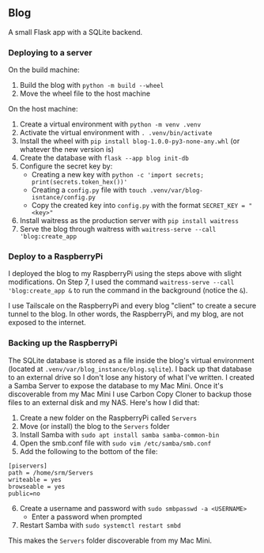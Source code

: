 ## Blog

A small Flask app with a SQLite backend.


### Deploying to a server

On the build machine:
1. Build the blog with `python -m build --wheel`
2. Move the wheel file to the host machine

On the host machine:
1. Create a virtual environment with `python -m venv .venv`
2. Activate the virtual environment with `. .venv/bin/activate`
3. Install the wheel with `pip install blog-1.0.0-py3-none-any.whl` (or whatever the new version is)
4. Create the database with `flask --app blog init-db`
5. Configure the secret key by:
    * Creating a new key with `python -c 'import secrets; print(secrets.token_hex())'`
    * Creating a `config.py` file with `touch .venv/var/blog-isntance/config.py`
    * Copy the created key into `config.py` with the format `SECRET_KEY = "<key>"`
6. Install waitress as the production server with `pip install waitress`
7. Serve the blog through waitress with `waitress-serve --call 'blog:create_app`


### Deploy to a RaspberryPi

I deployed the blog to my RaspberryPi using the steps above with slight modifications. On Step 7, I used the command
`waitress-serve --call 'blog:create_app &` to run the command in the background (notice the `&`).

I use Tailscale on the RaspberryPi and every blog "client" to create a secure tunnel to the blog. In other words, the
RaspberryPi, and my blog, are not exposed to the internet.


### Backing up the RaspberryPi

The SQLite database is stored as a file inside the blog's virtual environment (located at `.venv/var/blog_instance/blog.sqlite`).
I back up that database to an external drive so I don't lose any history of what I've written. I created a Samba Server to expose
the database to my Mac Mini. Once it's discoverable from my Mac Mini I use Carbon Copy Cloner to backup those files to an external disk and my NAS. 
Here's how I did that:

1. Create a new folder on the RaspberryPi called `Servers`
2. Move (or install) the blog to the `Servers` folder
3. Install Samba with `sudo apt install samba samba-common-bin`
4. Open the smb.conf file with `sudo vim /etc/samba/smb.conf`
5. Add the following to the bottom of the file:
```
[piservers]
path = /home/srm/Servers
writeable = yes
browseable = yes
public=no
```
6. Create a username and password with `sudo smbpasswd -a <USERNAME>`
    * Enter a password when prompted
7. Restart Samba with `sudo systemctl restart smbd`

This makes the `Servers` folder discoverable from my Mac Mini.

